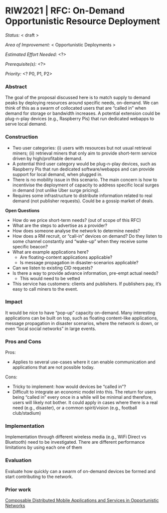 # RIW2021 | RFC: On-Demand Opportunistic Resource Deployment

_Status:_ < draft >

_Area of Improvement:_ < Opportunistic Deployments >

_Estimated Effort Needed:_ <?>

_Prerequisite(s):_ <?>

_Priority:_ <? P0, P1, P2>

### Abstract

The goal of the proposal discussed here is to match supply to demand peaks by deploying resources around specific needs, on-demand. We can think of this as a swarm of collocated users that are “called in” when demand for storage or bandwidth increases. A potential extension could be plug-n-play devices (e.g., Raspberry Pis) that run dedicated webapps to serve local demand.

### Construction

- Two user categories: (i) users with resources but not usual retrieval miners; (ii) retrieval miners that only aim to provide short-term service driven by high/profitable demand.
- A potential third user category would be plug-n-play devices, such as Raspberry Pis that run dedicated software/webapps and can provide support for local demand, when plugged in.
- There is no mobility issue in this scenario. The main concern is how to incentivise the deployment of capacity to address specific local surges in demand (not unlike Uber surge pricing).
- Requires some infrastructure to distribute information related to real demand (not publisher requests). Could be a gossip market of deals.

**Open Questions**

- How do we price short-term needs? (out of scope of this RFC)
- What are the steps to advertise as a provider?
- How does someone analyse the network to determine needs?
- How does a RM recruit, or “call-in” devices on demand? Do they listen to some channel constantly and “wake-up” when they receive some specific beacon?
- What are example applications here?
  - Are floating-content applications applicable?
  - Is message propagation in disaster-scenarios applicable?
- Can we listen to existing CID requests?
- Is there a way to provide advance information, pre-empt actual needs?
  - This would need to be vetted
- This service has customers: clients and publishers. If publishers pay, it’s easy to call miners to the event.

### Impact

It would be nice to have “pop-up” capacity on-demand. Many interesting applications can be built on top, such as floating content-like applications, message propagation in disaster scenarios, where the network is down, or even “local social networks” in large events.

### Pros and Cons

Pros:
- Applies to several use-cases where it can enable communication and applications that are not possible today.

Cons:
- Tricky to implement: how would devices be “called in”?
- Difficult to integrate an economic model into this. The return for users being “called in” every once in a while will be minimal and therefore, users will likely not bother. It could apply in cases where there is a real need (e.g., disaster), or a common spirit/vision (e.g., football club/stadium)

### Implementation

Implementation through different wireless media (e.g., WiFi Direct vs Bluetooth) need to be investigated. There are different performance limitations by using each one of them

### Evaluation

Evaluate how quickly can a swarm of on-demand devices be formed and start contributing to the network.

### Prior work

[Composable Distributed Mobile Applications and Services in Opportunistic Networks](http://www.netlab.tkk.fi/~jo/papers/2018-06-wowmom-composable-apps.pdf)


